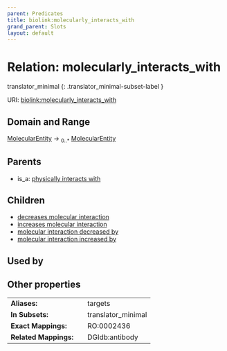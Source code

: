 ```yaml
---
parent: Predicates
title: biolink:molecularly_interacts_with
grand_parent: Slots
layout: default
---
```


# Relation: molecularly_interacts_with

translator_minimal
{: .translator_minimal-subset-label }




URI: [biolink:molecularly_interacts_with](https://w3id.org/biolink/vocab/molecularly_interacts_with)

## Domain and Range

[MolecularEntity](MolecularEntity.md) ->  <sub>0..\*</sub> [MolecularEntity](MolecularEntity.md)

## Parents

 *  is_a: [physically interacts with](physically_interacts_with.md)

## Children

 *  [decreases molecular interaction](decreases_molecular_interaction.md)
 *  [increases molecular interaction](increases_molecular_interaction.md)
 *  [molecular interaction decreased by](molecular_interaction_decreased_by.md)
 *  [molecular interaction increased by](molecular_interaction_increased_by.md)

## Used by


## Other properties

|  |  |  |
| --- | --- | --- |
| **Aliases:** | | targets |
| **In Subsets:** | | translator_minimal |
| **Exact Mappings:** | | RO:0002436 |
| **Related Mappings:** | | DGIdb:antibody |

